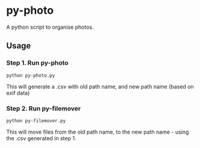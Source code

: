 # py-photo
A python script to organise photos.

## Usage

### Step 1. Run py-photo

`python py-photo.py`

This will generate a .csv with old path name, and new path name (based on exif data)

### Step 2. Run py-filemover

`python py-filemover.py`

This will move files from the old path name, to the new path name - using the .csv generated in step 1.
